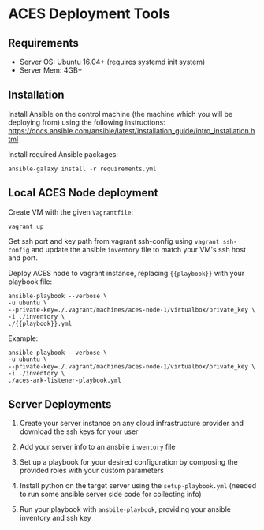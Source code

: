 # ACES Deployment Tools


## Requirements

- Server OS: Ubuntu 16.04+ (requires systemd init system)
- Server Mem: 4GB+


## Installation

Install Ansible on the control machine (the machine which you will be deploying from) 
using the following instructions:
https://docs.ansible.com/ansible/latest/installation_guide/intro_installation.html

Install required Ansible packages:

```
ansible-galaxy install -r requirements.yml
```


## Local ACES Node deployment

Create VM with the given `Vagrantfile`:

```
vagrant up
```

Get ssh port and key path from vagrant ssh-config using `vagrant ssh-config` 
and update the ansible `inventory` file to match your VM's ssh host and port.

Deploy ACES node to vagrant instance, replacing `{{playbook}}` with your playbook file:

```
ansible-playbook --verbose \
-u ubuntu \
--private-key=./.vagrant/machines/aces-node-1/virtualbox/private_key \
-i ./inventory \
./{{playbook}}.yml
```

Example:

```
ansible-playbook --verbose \
-u ubuntu \
--private-key=./.vagrant/machines/aces-node-1/virtualbox/private_key \
-i ./inventory \
./aces-ark-listener-playbook.yml
```


## Server Deployments

1. Create your server instance on any cloud infrastructure provider and download the 
   ssh keys for your user
   
2. Add your server info to an ansbile `inventory` file

3. Set up a playbook for your desired configuration by composing the provided roles with your 
   custom parameters
   
4. Install python on the target server using the `setup-playbook.yml` 
   (needed to run some ansible server side code for collecting info)
   
4. Run your playbook with `ansbile-playbook`, providing your ansible inventory and ssh key
